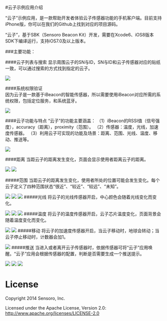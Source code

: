 #云子示例应用介绍


“云子”示例应用，是一款帮助开发者体验云子传感器功能的手机客户端。目前支持iPhone版，你可以在我们的Github上找到对应的项目源码。

“云子”，基于SBK（Sensoro Beacon Kit）开发，需要在Xcode6、iOS8版本SDK下编译运行，支持iOS7.0及以上版本。


###主要功能：

####云子列表与搜索
显示周围云子的SN与ID，SN与ID和云子传感器对应的贴纸一致，可以通过搜索的方式找到指定的云子。

![](https://raw.githubusercontent.com/Sensoro/Sensoro.github.io/master/download/app/yunzi/android/res/png/1.PNG)

####系统权限验证  
因为云子是一款基于iBeacon的智能传感器，所以需要使用iBeacon对应所需的系统权限，包括定位服务，和系统蓝牙。

![](https://raw.githubusercontent.com/Sensoro/Sensoro.github.io/master/download/app/yunzi/android/res/png/0.PNG)

####云子功能与特点
“云子”的功能主要涵盖：
（1）iBeacon的RSSI值（信号强度），accuracy（距离），proximity（范围）。
（2）传感器：温度，光线，加速度传感器。
（3）利用云子可实现的功能及场景：距离、范围、光线、温度、移动、推送等。

![](https://raw.githubusercontent.com/Sensoro/Sensoro.github.io/master/download/app/yunzi/android/res/png/2.PNG)

####距离
当距云子的距离发生变化，页面会显示使用者距离云子的距离。

![](https://raw.githubusercontent.com/Sensoro/Sensoro.github.io/master/download/app/yunzi/android/res/png/3.PNG)
![](https://raw.githubusercontent.com/Sensoro/Sensoro.github.io/master/download/app/yunzi/android/res/png/4.PNG)

#####范围
当距云子的距离发生变化，使用者所处的位置可能会发生变化。每个云子定义了四种范围状态“很近”、“较近”、“较远”、“未知”。

![](https://raw.githubusercontent.com/Sensoro/Sensoro.github.io/master/download/app/yunzi/android/res/png/5.PNG)
![](https://raw.githubusercontent.com/Sensoro/Sensoro.github.io/master/download/app/yunzi/android/res/png/6.PNG)
![](https://raw.githubusercontent.com/Sensoro/Sensoro.github.io/master/download/app/yunzi/android/res/png/7.PNG)
#####光线
将云子的光线传感器开启，中心颜色会随着光线变化而变化。
	
![](https://raw.githubusercontent.com/Sensoro/Sensoro.github.io/master/download/app/yunzi/android/res/png/8.PNG)
![](https://raw.githubusercontent.com/Sensoro/Sensoro.github.io/master/download/app/yunzi/android/res/png/9.PNG)
![](https://raw.githubusercontent.com/Sensoro/Sensoro.github.io/master/download/app/yunzi/android/res/png/10.PNG)
#####温度
将云子的温度传感器开启，云子芯片温度变化，页面背景会随着温度变化而变化。

![](https://raw.githubusercontent.com/Sensoro/Sensoro.github.io/master/download/app/yunzi/android/res/png/11.PNG)
![](https://raw.githubusercontent.com/Sensoro/Sensoro.github.io/master/download/app/yunzi/android/res/png/12.PNG)
#####移动
将云子的加速度传感器开启，当云子移动时，地球会转动；当云子停止移动时，计数器会加1。
	
![](https://raw.githubusercontent.com/Sensoro/Sensoro.github.io/master/download/app/yunzi/android/res/png/13.PNG)
#####推送
当进入或者离开云子传感器时，依据传感器可将“云子”应用唤醒。“云子”应用会根据传感器的配置，判断是否需要生成一个推送提示。

![](https://raw.githubusercontent.com/Sensoro/Sensoro.github.io/master/download/app/yunzi/android/res/png/14.PNG)
![](https://raw.githubusercontent.com/Sensoro/Sensoro.github.io/master/download/app/yunzi/android/res/png/15.PNG)
![](https://raw.githubusercontent.com/Sensoro/Sensoro.github.io/master/download/app/yunzi/android/res/png/16.PNG)

License
=======

Copyright 2014 Sensoro, Inc.

Licensed under the Apache License, Version 2.0: http://www.apache.org/licenses/LICENSE-2.0
